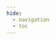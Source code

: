 ```yaml
---
hide:
  - navigation
  - toc
---
```


<!DOCTYPE html>
<html>
<head>
    <title>FusionReactor Journey Steps</title>
    <style>
        .fr-journey-container {
            max-width: 1200px;
            margin: 0 auto;
            padding: 40px 20px;
            font-family: Roboto
        }

        .fr-journey-title {
            text-align: center;
            color: #4a5568s;
            margin-bottom: 50px;
            font-size: 2.5em;
            font-weight: 800;
        }

        .fr-steps {
            display: flex;
            justify-content: space-between;
            flex-wrap: wrap;
            gap: 30px;
        }

        .fr-step {
            flex: 1;
            min-width: 250px;
            background: #53AFDA;
            border-radius: 10px;
            border: 2px solid white;
            padding: 25px;
            box-shadow: 0 4px 6px rgba(0, 0, 0, 0.1);
            display: flex;
            flex-direction: column;
            align-items: center;
            text-align: center;
            transition: transform 0.3s ease;
        }

        .fr-step:hover {
            transform: translateY(-5px);
        }

        .fr-step-number {
            width: 40px;
            height: 40px;
            background: #FFA500;
            color: white;
            border-radius: 50%;
            display: flex;
            align-items: center;
            justify-content: center;
            font-size: 1.2em;
            font-weight: bold;
            margin-bottom: 15px;
        }

        .fr-step-title {
            font-weight: bold;
            margin-bottom: 1.0rem;
            font-size: 1.15rem;
            color: white;
        }

        .fr-step-description {
            font-size: 0.7rem;
            margin-bottom: 1.0rem;
            flex-grow: 1;
            color: #343942; /* Lighter color for description */
        }

        .fr-step-action {
            width: 100%;
        }

        .fr-btn {
            display: inline-block;
            padding: 0.4rem 1rem;
            background-color: #343942; /* Match the card background */
            color: #343942; /* Light blue text color */
            text-decoration: none;
            border: 2px solid white; /* Light blue border */
            border-radius: 5px;
            font-size: 0.7rem;
            transition: background-color 0.3s, color 0.3s;
        }

        .fr-btn:hover {
            background: white;
        }

        @media (max-width: 768px) {
            .fr-steps {
                flex-direction: column;
            }
            
            .fr-step {
                width: 100%;
            }
            
            .fr-journey-title {
                font-size: 2em;
            }
        }
    </style>
</head>
<body>
    <div class="fr-journey-container">
        <h1 class="fr-journey-title">Start your FusionReactor journey in 4 easy steps!</h1>
        <div class="fr-steps">
            <div class="fr-step">
                <div class="fr-step-number">1</div>
                <div class="fr-step-title">Create your account</div>
                <div class="fr-step-description">Don't have an account? Signing up is easy and only takes a few minutes.</div>
                <div class="fr-step-action">
                    <a href="https://app.fusionreactor.io/auth/login" class="fr-btn">Sign up here</a>
                </div>
            </div>
            <div class="fr-step">
                <div class="fr-step-number">2</div>
                <div class="fr-step-title">Install FusionReactor</div>
                <div class="fr-step-description">Dive into the UI and configure FusionReactor to monitor your stack.</div>
                <div class="fr-step-action">
                    <a href="/frdocs/Getting-started/install-fr/" class="fr-btn">Install FR</a>
                </div>
            </div>
            <div class="fr-step">
                <div class="fr-step-number">3</div>
                <div class="fr-step-title">Start your FR journey</div>
                <div class="fr-step-description">Familiarize yourself with our comprehensive monitoring platform.</div>
                <div class="fr-step-action">
                    <a href="/frdocs/Getting-started/intro-to-fr/" class="fr-btn">Get started</a>
                </div>
            </div>
            <div class="fr-step">
                <div class="fr-step-number">4</div>
                <div class="fr-step-title">Tutorials & walkthroughs</div>
                <div class="fr-step-description">Practical ways to use FusionReactor to solve everyday challenges.</div>
                <div class="fr-step-action">
                    <a href="/frdocs/Getting-started/Tutorials/know-the-ui/" class="fr-btn">Learn more</a>
                </div>
            </div>
        </div>
    </div>
</body>
</html>


### POPULAR DOCS

<div class="grid" markdown>

[Get to know the UI](/frdocs/Getting-started/Tutorials/know-the-ui/)
{ .card }

[Anomaly Detection](/frdocs/Data-insights/Features/Anomaly-Detection/ADoverview/)
{ .card }

[OpsPilot Hub](/frdocs/Data-insights/Features/OpsPilot/OpsPilot-Hub/overview/)
{ .card }

[Incidents](/frdocs/Data-insights/Features/Incidents/incidents/)
{ .card }

[Crash Protection](frdocs/Data-insights/Features/Crash-protection/Crash-Protection/)
{ .card }

[Debugger](/frdocs/Data-insights/Features/Debugger/Overview/)
{ .card }
</div>

### MONITOR YOUR DATA

<div class="grid cards" markdown>

</div>


<div class="grid cards" markdown>

-   __Best Practices__


    ---


    Best setup for your environment


    [:octicons-arrow-right-24: Learn more](/frdocs/Best-Practices/Installation/installation-overview/)


-   __FusionReactor Agent__


    ---
   Monitor Java and ColdFusion applications to gain real-time and historical insights into web transactions, memory, CPU usage and more.




    [:octicons-arrow-right-24: Learn more](/frdocs/Monitor-your-data/FR-Agent/agent-overview/)


-    __Observability Agent__


    ---


    Monitor your databases


    [:octicons-arrow-right-24: Learn more](/frdocs/Monitor-your-data/Observability-agent/overview/)


-    __OpenTelemetry__


    ---


    Monitor telemetry data


    [:octicons-arrow-right-24: Learn more](/frdocs/Monitor-your-data/OpenTelemetry/getting-started/)


-   __Kubernetes__


    ---


    Monitor your clusters


    [:octicons-arrow-right-24: Learn more](/frdocs/Monitor-your-data/Kubernetes-monitoring/overview/)


-   __Log Monitoring__


    ---


    Monitor your logs


    [:octicons-arrow-right-24: Learn more](/frdocs/Monitor-your-data/Log-monitoring/overview/)

</div>


### DATA INSIGHTS

<div class="grid" markdown>

[Alerting](/frdocs/Data-insights/Features/alerting/)
{ .card }

[Anomaly Detection](/frdocs/Data-insights/Features/Anomaly-Detection/ADoverview/)
{ .card }

[Applications](/frdocs/Data-insights/Features/applications/)
{ .card }

[Crash Protection](frdocs/Data-insights/Features/Crash-protection/Crash-Protection/)
{ .card }

[Dashboards](/frdocs/Data-insights/Features/dashboards/#log-dashboards)
{ .card }

[Debugger](/frdocs/Data-insights/Features/Debugger/Overview/)
{ .card }

[Deep](#)
{ .card }

[Enterprise Dashboard](/frdocs/Data-insights/Features/Enterprise-Dashboard/Enterprise-Dashboard/)
{ .card }

[Explore](/frdocs/Data-insights/Features/explore/)
{ .card }

[Historic Data](/frdocs/Data-insights/Features/timepicker/)
{ .card }

[Incidents](/frdocs/Data-insights/Features/Incidents/incidents/)
{ .card }

[JDBC](/frdocs/Data-insights/Features/JDBC/Databases/)
{ .card }

[Logs](/frdocs/Data-insights/Features/Logs/Logs/)
{ .card }

[Memory](/frdocs/Data-insights/Features/Memory/Overview/)
{ .card }

[Metrics](/frdocs/Data-insights/Features/Metrics/Metrics-Page/)
{ .card }

[OpsPilot](/frdocs/Data-insights/Features/OpsPilot/AIoverview/)
{ .card }

[Profiler](/frdocs/Data-insights/Features/Profiler/Profiler/)
{ .card }

[Requests](/frdocs/Data-insights/Features/Requests/Applications/)
{ .card }

[Resources](/frdocs/Data-insights/Features/Resources/Buffer-Pool/)
{ .card }


[Servers](/frdocs/Data-insights/Features/servers/)
{ .card }

[Settings](/frdocs/Data-insights/Features/Settings/CPU-Sampler/)
{ .card }

[System Resouces](/frdocs/Data-insights/Features/System-Resources/CPU/)
{ .card }

[Transactions](/frdocs/Data-insights/Features/Transactions/Activity/)
{ .card }

[UEM Sessions](/frdocs/Data-insights/Features/UEM/Sessions/)
{ .card }

</div>



### LATEST UPDATES

<div class="grid" markdown>

[What's New](/frdocs/Latest-updates/WhatsNew/)
{ .card }

[Releases](/frdocs/Latest-updates/Releases/)
{ .card }


</div>

### ADMIN & DATA

<div class="grid" markdown>

[Account & user management](/frdocs/Admin-and-data/Account/Cloud/users/)
{ .card }

[Billing](/frdocs/Admin-and-data/Billing/Cloud/overview/)
{ .card }


[Data limits](/frdocs/Admin-and-data/Limits/)
{ .card }

[Licensing](/frdocs/Admin-and-data/Licensing/Licensing/)
{ .card }


[Security](/frdocs/Admin-and-data/security/)
{ .card }

[Terms of Service](/frdocs/Admin-and-data/tos/)
{ .card }

[Third party licenses](/frdocs/Admin-and-data/Third-Party-Licenses/licenses/)
{ .card }


</div>
